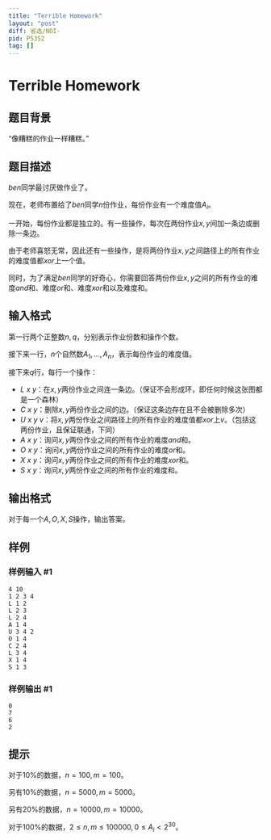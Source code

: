```yaml
---
title: "Terrible Homework"
layout: "post"
diff: 省选/NOI-
pid: P5352
tag: []
---
```

# Terrible Homework
## 题目背景

“像糟糕的作业一样糟糕。”
## 题目描述

$ben$同学最讨厌做作业了。

现在，老师布置给了$ben$同学$n$份作业，每份作业有一个难度值$A_i$。

一开始，每份作业都是独立的。有一些操作，每次在两份作业$x,y$间加一条边或删除一条边。

由于老师喜怒无常，因此还有一些操作，是将两份作业$x,y$之间路径上的所有作业的难度值都$xor$上一个值。

同时，为了满足$ben$同学的好奇心，你需要回答两份作业$x,y$之间的所有作业的难度$and$和、难度$or$和、难度$xor$和以及难度和。
## 输入格式

第一行两个正整数$n,q$，分别表示作业份数和操作个数。

接下来一行，$n$个自然数$A_1,...,A_n$，表示每份作业的难度值。

接下来$q$行，每行一个操作：

- $L\ x\ y$：在$x,y$两份作业之间连一条边。（保证不会形成环，即任何时候这张图都是一个森林）
- $C\ x\ y$：删除$x,y$两份作业之间的边。（保证这条边存在且不会被删除多次）
- $U\ x\ y\ v$：将$x,y$两份作业之间路径上的所有作业的难度值都$xor$上$v$。（包括这两份作业，且保证联通，下同）
- $A\ x\ y$：询问$x,y$两份作业之间的所有作业的难度$and$和。
- $O\ x\ y$：询问$x,y$两份作业之间的所有作业的难度$or$和。
- $X\ x\ y$：询问$x,y$两份作业之间的所有作业的难度$xor$和。
- $S\ x\ y$：询问$x,y$两份作业之间的所有作业的难度和。
## 输出格式

对于每一个$A,O,X,S$操作，输出答案。
## 样例

### 样例输入 #1
```
4 10
1 2 3 4
L 1 2
L 2 3
L 2 4
A 1 4
U 3 4 2
O 1 4
C 2 4
L 3 4
X 1 4
S 1 3
```
### 样例输出 #1
```
0
7
6
2
```
## 提示

对于$10\%$的数据，$n=100,m=100$。

另有$10\%$的数据，$n=5000,m=5000$。

另有$20\%$的数据，$n=10000,m=10000$。

对于$100\%$的数据，$2\le n,m\le100000,0\le A_i<2^{30}$。
